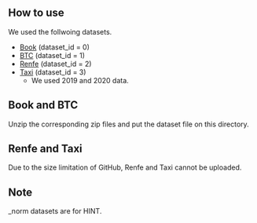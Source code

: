 ## How to use
We used the follwoing datasets.
* [Book](https://github.com/pbour/hint) (dataset_id = 0)
* [BTC](https://www.kaggle.com/datasets/swaptr/bitcoin-historical-data) (dataset_id = 1)
* [Renfe](https://www.kaggle.com/datasets/thegurusteam/spanish-high-speed-rail-system-ticket-pricing) (dataset_id = 2)
* [Taxi](https://www.nyc.gov/site/tlc/about/tlc-trip-record-data.page) (dataset_id = 3)
  * We used 2019 and 2020 data.


## Book and BTC
Unzip the corresponding zip files and put the dataset file on this directory.

## Renfe and Taxi
Due to the size limitation of GitHub, Renfe and Taxi cannot be uploaded.  

## Note
_norm datasets are for HINT.
